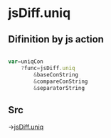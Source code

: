 # jsDiff.uniq

## Difinition by js action

```js.js

var=uniqCon
	?func=jsDiff.uniq
		&baseConString
		&compareConString
		&separatorString
```

## Src

->[jsDiff.uniq](https://github.com/puutaro/CommandClick/blob/master/app/src/main/java/com/puutaro/commandclick/fragment_lib/terminal_fragment/js_interface/text/JsDiff.kt#L29)


